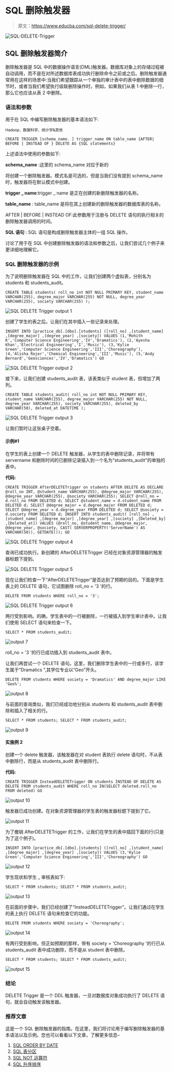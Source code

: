 # SQL 删除触发器

> 原文：<https://www.educba.com/sql-delete-trigger/>

![SQL-DELETE-Trigger](img/997ae0e2336d2d9a254276f42f6eef78.png)



## SQL 删除触发器简介

删除触发器是 SQL 中的数据操作语言(DML)触发器。数据库对象上的存储过程被自动调用，而不是在对所述数据库表成功执行删除命令之前或之后。删除触发器通常用在这样的场景中:当我们希望跟踪从一个单独的审计表中的表中删除数据的细节时，或者当我们希望执行级联删除操作时，例如，如果我们从表 1 中删除一行，那么它也应该从表 2 中删除。

### 语法和参数

用于在 SQL 中编写删除触发器的基本语法如下:

<small>Hadoop、数据科学、统计学&其他</small>

`CREATE TRIGGER [schema_name. ] trigger_name ON table_name
{AFTER| BEFORE | INSTEAD OF } DELETE
AS
{SQL statements}`

上述语法中使用的参数如下:

**schema_name** :这里的 schema_name 对应于新的

将创建一个删除触发器。模式名是可选的，但是当我们没有提到 schema_name 时，触发器将在默认模式中创建。

**trigger _ name**:trigger _ name 是正在创建的新删除触发器的名称。

**table_name** : table_name 是将在其上创建新的删除触发器的数据库表的名称。

AFTER | BEFORE | INSTEAD OF:此参数用于注册与 DELETE 语句的执行相关的删除触发器调用的时间。

**SQL 语句** : SQL 语句是构成删除触发器主体的一组 SQL 操作。

讨论了用于在 SQL 中创建删除触发器的语法和参数之后，让我们尝试几个例子来更详细地理解它。

### SQL 删除触发器的示例

为了说明删除触发器在 SQL 中的工作，让我们创建两个虚拟表，分别名为 students 和 students_audit。

`CREATE TABLE students(
roll_no int NOT NULL PRIMARY KEY,
student_name VARCHAR(255),
degree_major VARCHAR(255) NOT NULL,
degree_year VARCHAR(255),
society VARCHAR(255)
);`

![SQL DELETE Trigger output 1](img/1a9222fecb8455419812040cc6d54ce8.png)



创建了学生的表之后。让我们在其中插入一些记录来处理。

`INSERT INTO [practice_db].[dbo].[students] ([roll_no] ,[student_name] ,[degree_major] ,[degree_year] ,[society])
VALUES
(1,'Mohith K','Computer Science Engineering','IV','Dramatics'),
(2,'Ayesha Khan','Electrical Engineering','I','Music'),
(3,'Kylie Green','Computer Science Engineering','III','Choreography'),
(4,'Alisha Rojer','Chemical Engineering','III','Music'),
(5,'Andy Bernard','Geosciences','IV','Dramatics')
GO`

![SQL DELETE Trigger output 2](img/44ce1aa0fe1c36665e0b440f5e240194.png)



接下来，让我们创建 students_audit 表，该表类似于 student 表，但增加了两列。

`CREATE TABLE students_audit(
roll_no int NOT NULL PRIMARY KEY,
student_name VARCHAR(255),
degree_major VARCHAR(255) NOT NULL,
degree_year VARCHAR(255),
society VARCHAR(255),
deleted_by VARCHAR(50),
deleted_at DATETIME
);`

![SQL DELETE Trigger output 3](img/a49a42ba4d7c1df149f015341ff91b40.png)



让我们暂时让这张桌子空着。

#### 示例#1

在学生的表上创建一个 DELETE 触发器，从学生的表中删除记录，并将带有 servername 和删除时间的已删除记录插入到一个名为“students_audit”的单独的表中。

**代码:**

`CREATE TRIGGER AfterDELETETrigger on students
AFTER DELETE
AS DECLARE
@roll_no INT,
@student_name VARCHAR(255),
@degree_major VARCHAR(255),
@degree_year VARCHAR(255),
@society VARCHAR(255);
SELECT @roll_no = d.roll_no FROM DELETED d;
SELECT @student_name = d.student_name FROM DELETED d;
SELECT @degree_major = d.degree_major FROM DELETED d;
SELECT @degree_year = d.degree_year FROM DELETED d;
SELECT @society = d.society FROM DELETED d;
INSERT INTO students_audit(
[roll_no] ,[student_name] ,[degree_major] ,[degree_year] ,[society] ,[Deleted_by] ,[Deleted_at])
VALUES (@roll_no,
@student_name,
@degree_major,
@degree_year,
@society,
CAST( SERVERPROPERTY('ServerName') AS VARCHAR(50)),
GETDATE());
GO`

![SQL DELETE Trigger output 4](img/fcfb976e8c0b2e4b4f34ef33d82c165f.png)



查询已成功执行。新创建的 AfterDELETETrigger 已经在对象资源管理器的触发器标题下提到。

![SQL DELETE Trigger output 5](img/7aa558bc967850550eac1242957cb67d.png)



现在让我们检查一下“AfterDELETETrigger”是否达到了预期的目的。下面是学生表上的 DELETE 语句，它试图删除 roll_no = '3 '的行。

`DELETE FROM students
WHERE roll_no = '3';`

![SQL DELETE Trigger output 6](img/817f11774b68b254e07593f5cf9cd507.png)



两行受到影响。的确，学生表中的一行被删除，一行被插入到学生审计表中。让我们使用 SELECT 语句来检查一下。

`SELECT * FROM students_audit;`

![output 7](img/59e8c1ea3c623192230c590f4f9a8a37.png)



roll_no = '3 '的行已成功插入到 students_audit 表中。

让我们再尝试一个 DELETE 语句。这里，我们删除学生表中的一行或多行，该学生属于“Dramatics ”,其学位专业以“Geo”开头。

`DELETE FROM students
WHERE society = 'Dramatics' AND degree_major LIKE 'Geo%';`

![output 8](img/631aa3a7d2bf2fe7d9f1650d0dc33845.png)



与前面的查询类似，我们已经成功地分别从 students 和 students_audit 表中删除和插入了相关的行。

`SELECT * FROM students;
SELECT * FROM students_audit;`

![output 9](img/2c6966cd1757aafc2403a290e170319b.png)



#### 实施例 2

创建一个 delete 触发器，该触发器在对 student 表执行 delete 语句时，不从表中删除行，而是从 students_audit 表中删除行。

**代码:**

`CREATE TRIGGER InsteadDELETETrigger
ON students
INSTEAD OF DELETE
AS
DELETE FROM students_audit
WHERE roll_no IN(SELECT deleted.roll_no FROM deleted)
GO`

![output 10](img/7ef956311b17bd4b4ccacb032f6d590b.png)



触发器已成功创建。在对象资源管理器的学生表的触发器标题下提到了它。

![output 11](img/183007cd8266ea822f0ea616e5d52635.png)



为了撤销 AfterDELETETrigger 的工作，让我们在学生的表中插回下面的行(只是为了这个例子)。

`INSERT INTO [practice_db].[dbo].[students] ([roll_no] ,[student_name] ,[degree_major] ,[degree_year] ,[society])
VALUES
(3,'Kylie Green','Computer Science Engineering','III','Choreography')
GO`

![output 12](img/f2ca8468c6256dd9c1f6f4fd0ee26558.png)



学生现状和学生 _ 审核表如下:

`SELECT * FROM students;
SELECT * FROM students_audit;`

![output 13](img/d8f591e61222f4cfff2dc2e5309859ae.png)



在前面的步骤中，我们已经创建了“InsteadDELETETrigger”。让我们通过在学生的表上执行 DELETE 语句来检查它的功能。

`DELETE FROM students
WHERE society = 'Choreography';`

![output 14](img/2ab0fef2a765c5f58796bbb685fd1258.png)



有两行受到影响，但正如预期的那样，带有 society = 'Choreography '的行已从 students_audit 表中成功删除，而不是从 student 表中删除。

`SELECT * FROM students;
SELECT * FROM students_audit;`

![output 15](img/0c020c6b0f31e25e62f097db8bac00ea.png)



### 结论

DELETE Trigger 是一个 DDL 触发器，一旦对数据库对象成功执行了 DELETE 语句，就会自动触发该触发器。

### 推荐文章

这是一个 SQL 删除触发器的指南。在这里，我们将讨论用于编写删除触发器的基本语法以及示例。您也可以看看以下文章，了解更多信息–

1.  [SQL ORDER BY DATE](https://www.educba.com/sql-order-by-date/)
2.  [SQL 表分区](https://www.educba.com/sql-table-partitioning/)
3.  [SQL NOT 运算符](https://www.educba.com/sql-not-operator/)
4.  [SQL 升序排序](https://www.educba.com/sql-order-by-ascending/)





